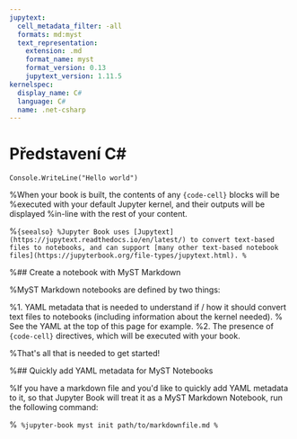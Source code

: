 ```yaml
---
jupytext:
  cell_metadata_filter: -all
  formats: md:myst
  text_representation:
    extension: .md
    format_name: myst
    format_version: 0.13
    jupytext_version: 1.11.5
kernelspec:
  display_name: C#
  language: C#
  name: .net-csharp
---
```


# Představení C#

```{code-cell} 
Console.WriteLine("Hello world")
```


%When your book is built, the contents of any `{code-cell}` blocks will be
%executed with your default Jupyter kernel, and their outputs will be displayed
%in-line with the rest of your content.

%```{seealso}
%Jupyter Book uses [Jupytext](https://jupytext.readthedocs.io/en/latest/) to convert text-based files to notebooks, and can support [many other text-based notebook files](https://jupyterbook.org/file-types/jupytext.html).
%```

%## Create a notebook with MyST Markdown

%MyST Markdown notebooks are defined by two things:

%1. YAML metadata that is needed to understand if / how it should convert text files to notebooks (including information about the kernel needed).
%   See the YAML at the top of this page for example.
%2. The presence of `{code-cell}` directives, which will be executed with your book.

%That's all that is needed to get started!

%## Quickly add YAML metadata for MyST Notebooks

%If you have a markdown file and you'd like to quickly add YAML metadata to it, so that Jupyter Book will treat it as a MyST Markdown Notebook, run the following command:

%```
%jupyter-book myst init path/to/markdownfile.md
%```
